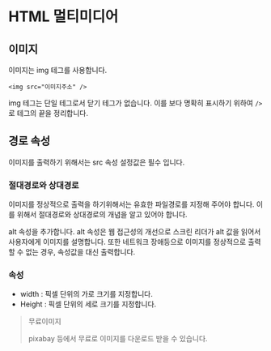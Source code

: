 # HTML 멀티미디어



## 이미지

이미지는 img 테그를 사용합니다.



```
<img src="이미지주소" />
```



img 테그는 단일 테그로서 닫기 테그가 없습니다. 이를 보다 명확히 표시하기 위하여 `/>`로 테그의 끝을 정리합니다.



## 경로 속성

이미지를  출력하기 위해서는 src 속성 설정값은 필수 입니다.



### 절대경로와 상대경로

이미지를 정상적으로 출력을 하기위해서는 유효한 파일경로를 지정해 주어야 합니다. 이를 위해서 절대경로와 상대경로의 개념을 알고 있어야 합니다.









alt 속성을 추가합니다. alt 속성은 웹 접근성의 개선으로 스크린 리더가 alt 값을 읽어서 사용자에게 이미지를 설명합니다. 또한 네트워크 장애등으로 이미지를 정상적으로 출력할 수 없는 경우, 속성값을 대신 출력합니다.



### 속성

* width : 픽셀 단위의 가로 크기를 지정합니다.
* Height : 픽셀 단위의 세로 크기를 지정합니다.





> 무료이미지
>
> pixabay 등에서 무료로 이미지를 다운로드 받을 수 있습니다.















